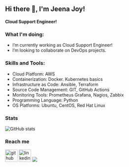 ## Hi there 👋, I'm Jeena Joy!
#### Cloud Support Engineer!


 ### What I'm doing: 
 
- I’m currently working as Cloud Support Engineer!
- I’m looking to collaborate on DevOps projects.

<h3 align="left">Skills and Tools:</h3>

- Cloud Platform: AWS 
- Containerization: Docker. Kubernetes basics
- Infrastructure as Code: Ansible, Terraform
- Source Code Management: GIT, GitHub Actions
- Monitoring Tools: Prometheus Grafana, Nagios, Zabbix
- Programming Language: Python
- OS Platforms: Ubuntu, CentOS, Red Hat Linux

### Stats

![GitHub stats](https://github-readme-stats.vercel.app/api?username=jeena-joy&count_private=true)  
 
### Reach me
[<img src='https://cdn.jsdelivr.net/npm/simple-icons@3.0.1/icons/github.svg' alt='github' height='40'>](https://github.com/jeena-joy)  [<img src='https://cdn.jsdelivr.net/npm/simple-icons@3.0.1/icons/linkedin.svg' alt='linkedin' height='40'>](https://www.linkedin.com/in/jeena-joy/)
<a href="mailto:jeenajoy5@gmail.com"><img src="https://img.shields.io/badge/-jeenajoy5@gmail.com-D14836?style=flat&logo=Gmail&logoColor=white"/></a>
 
